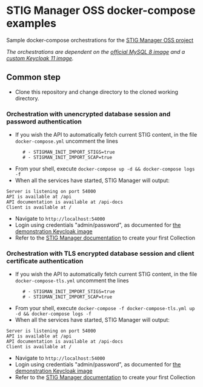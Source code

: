 # STIG Manager OSS docker-compose examples

Sample docker-compose orchestrations for the [STIG Manager OSS project](https://github.com/NUWCDIVNPT/stig-manager)

*The orchestrations are dependent on the [official MySQL 8 image](https://hub.docker.com/_/mysql) and a [custom Keycloak 11 image](https://hub.docker.com/r/nuwcdivnpt/stig-manager-auth).*

## Common step
- Clone this repository and change directory to the cloned working directory.

### Orchestration with unencrypted database session and password authentication
- If you wish the API to automatically fetch current STIG content, in the file `docker-compose.yml` uncomment the lines
```
      # - STIGMAN_INIT_IMPORT_STIGS=true
      # - STIGMAN_INIT_IMPORT_SCAP=true
```

- From your shell, execute `docker-compose up -d && docker-compose logs -f`
- When all the services have started, STIG Manager will output:
```
Server is listening on port 54000
API is available at /api
API documentation is available at /api-docs
Client is available at /
```
- Navigate to ```http://localhost:54000```
- Login using credentials "admin/password", as documented for [the demonstration Keycloak image](https://hub.docker.com/r/nuwcdivnpt/stig-manager-auth)
- Refer to the [STIG Manager documentation](https://nuwcdivnpt.github.io/stig-manager) to create your first Collection

### Orchestration with TLS encrypted database session and client certificate authentication

- If you wish the API to automatically fetch current STIG content, in the file `docker-compose-tls.yml` uncomment the lines
```
      # - STIGMAN_INIT_IMPORT_STIGS=true
      # - STIGMAN_INIT_IMPORT_SCAP=true
```

- From your shell, execute `docker-compose -f docker-compose-tls.yml up -d && docker-compose logs -f`
- When all the services have started, STIG Manager will output:
```
Server is listening on port 54000
API is available at /api
API documentation is available at /api-docs
Client is available at /
```
- Navigate to ```http://localhost:54000```
- Login using credentials "admin/password", as documented for [the demonstration Keycloak image](https://hub.docker.com/r/nuwcdivnpt/stig-manager-auth)
- Refer to the [STIG Manager documentation](https://nuwcdivnpt.github.io/stig-manager) to create your first Collection
